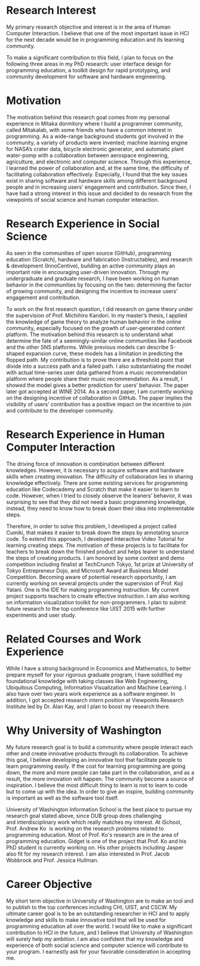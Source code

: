 # Research Interest
My primary research objective and interest is in the area of Human Computer Interaction.
I believe that one of the most important issue in HCI for the next decade would be in 
programming education and its learning community.

To make a significant contribution to this field, I plan to focus on the following three areas in my PhD research: user interface design for programming education, a toolkit design for rapid prototyping, and community development for software and hardware engineering.

# Motivation 
The motivation behind this research goal comes from my personal experience in Mitaka dormitory where I build a programmer community, called Mitakalab, with some friends who have a common interest in programming. As a wide-range background students got involved in the community, a variety of products were invented; machine learning engine for NASA’s crater data, bicycle electronic generator, and automatic plant water-pomp with a collaboration between aerospace engineering, agriculture, and electronic and computer science. Through this experience, I learned the power of collaboration and, at the same time, the difficulty of facilitating collaboration effectively. Especially, I found that the key issues exist in sharing software and hardware skills among different background people and in increasing users’ engagement and contribution. Since then, I have had a strong interest in this issue and decided to do research from the viewpoints of social science and human computer interaction.

# Research Experience in Social Science
As seen in the communities of open source (GitHub), programming education (Scratch), hardware and fabrication (Instructables), and research & development (InnoCentive), building an active community plays an important role in encouraging user-driven innovation.
Through my undergraduate and graduate research, I have been working on human behavior in the communities by focusing on the two: determining the factor of growing community, and designing the incentive to increase users’ engagement and contribution.

To work on the first research question, I did research on game theory under the supervision of Prof. Michihiro Kandori. In my master’s thesis, I applied the knowledge of game theory to analyze human behavior in the online community, especially focused on the growth of user-generated content platform. The motivation behind this research is to understand what determine the fate of a seemingly-similar online communities like Facebook and the other SNS platforms. While previous models can describe S-shaped expansion curve, these models has a limitation in predicting the flopped path. My contribution is to prove there are a threshold point that divide into a success path and a failed path. I also substantiating the model with actual time-series user data gathered from a music recommendation platform where people share their music recommendation. As a result, I showed the model gives a better prediction for users’ behavior. The paper later got accepted at WINE 2014.  As a second paper, I am currently working on the designing incentive of collaboration in GitHub. The paper implies the visibility of users’ contribution has a positive impact on the incentive to join and contribute to the developer community. 


# Research Experience in Human Computer Interaction
The driving force of innovation is combination between different knowledges. However, it is necessary to acquire software and hardware skills when creating innovation. The difficulty of collaboration lies in sharing knowledge effectively. There are some existing services for programming education like Codecademy and Scratch that make it easier to learn to code. However, when I tried to closely observe the leaners’ behavior, it was surprising to see that they did not need a basic programming knowledge, instead, they need to know how to break down their idea into implementable steps.

Therefore, in order to solve this problem, I developed a project called Cumiki, that makes it easier to break down the steps by annotating source code. To extend this approach, I developed Interactive Video Tutorial for learning creating steps. The motivation of these projects is to facilitate for teachers to break down the finished product and helps leaner to understand the steps of creating products. I am honored by some contest and demo competition including finalist at TechCrunch Tokyo, 1st prize at University of Tokyo Entrepreneur Dojo, and Microsoft Award at Business Model Competition.  Becoming aware of potential research opportunity, I am currently working on several projects under the supervision of Prof. Koji Yatani. One is the IDE for making programming instruction. My current project supports teachers to create effective instruction. I am also working on information visualization toolkit for non-programmers. I plan to submit future research to the top conference like UIST 2015 with further experiments and user study.


# Related Courses and Work Experience
While I have a strong background in Economics and Mathematics, to better prepare myself for your rigorous graduate program, I have solidified my foundational knowledge with taking classes like Web Engineering, Ubiquitous Computing, Information Visualization and Machine Learning.  I also have over two years work experience as a software engineer. In addition, I got accepted research intern position at Viewpoints Research Institute led by Dr. Alan Kay, and I plan to boost my research there.

# Why University of Washington
My future research goal is to build a community where people interact each other and create innovative products through its collaboration. To achieve this goal, I believe developing an innovative tool that facilitate people to learn programming easily. If the cost for learning programming are going down, the more and more people can take part in the collaboration, and as a result, the more innovation will happen. The community become a source of inspiration. I believe the most difficult thing to learn is not to learn to code but to come up with the idea. In order to give an inspire, building community is important as well as the software tool itself.

University of Washington Information School is the best place to pursue my research goal stated above, since DUB group does challenging and interdisciplinary work which really matches my interest. At iSchool, Prof. Andrew Ko  is working on the research problems related to programming education. Most of Prof. Ko's research are in the area of programming education. Gidget is one of the project that Prof. Ko and his PhD student is currently working on. His other projects including Jasper also fit for my research interest. I am also interested in Prof. Jacob Wobbrock and Prof. Jessica Hullman.

# Career Objective 
My short term objective in University of Washington are to make an tool and to publish to the top conferences including CHI, UIST, and CSCW. My ultimate career goal is to be an outstanding researcher in HCI and to apply knowledge and skills to make innovative tool that will be used for programming education all over the world. I would like to make a significant contribution to HCI in the future, and I believe that University of Washington will surely help my ambition. I am also confident that my knowledge and experience of both social science and computer science will contribute to your program. I earnestly ask for your favorable consideration in accepting me.